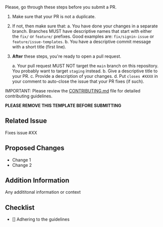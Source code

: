 Please, go through these steps before you submit a PR.

1. Make sure that your PR is not a duplicate.
2. If not, then make sure that:
    a. You have done your changes in a separate branch. Branches MUST have descriptive names that start with either the `fix/` or `feature/` prefixes. Good examples are: `fix/signin-issue` or `feature/issue-templates`.
    b. You have a descriptive commit message with a short title (first line).
3. **After** these steps, you're ready to open a pull request.

    a. Your pull request MUST NOT target the `main` branch on this repository. You probably want to target `staging` instead.
    b. Give a descriptive title to your PR.
    c. Provide a description of your changes.
    d. Put `closes #XXXX` in your comment to auto-close the issue that your PR fixes (if such).

IMPORTANT: Please review the [CONTRIBUTING.md](../CONTRIBUTING.md) file for detailed contributing guidelines.

**PLEASE REMOVE THIS TEMPLATE BEFORE SUBMITTING**

## Related Issue
Fixes issue #XX

## Proposed Changes
- Change 1
- Change 2

## Addition Information
Any addititonal information or context

## Checklist
- [] Adhering to the guidelines
